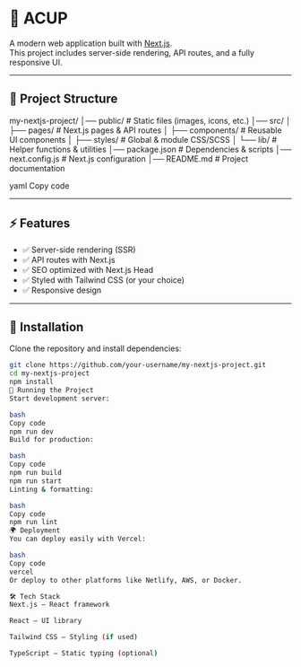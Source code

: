 # 🚀 ACUP

A modern web application built with [Next.js](https://nextjs.org/).  
This project includes server-side rendering, API routes, and a fully responsive UI.

---

## 📂 Project Structure

my-nextjs-project/
│── public/ # Static files (images, icons, etc.)
│── src/
│ ├── pages/ # Next.js pages & API routes
│ ├── components/ # Reusable UI components
│ ├── styles/ # Global & module CSS/SCSS
│ └── lib/ # Helper functions & utilities
│── package.json # Dependencies & scripts
│── next.config.js # Next.js configuration
│── README.md # Project documentation

yaml
Copy code

---

## ⚡ Features

- ✅ Server-side rendering (SSR)
- ✅ API routes with Next.js
- ✅ SEO optimized with Next.js Head
- ✅ Styled with Tailwind CSS (or your choice)
- ✅ Responsive design

---

## 🔧 Installation

Clone the repository and install dependencies:

```bash
git clone https://github.com/your-username/my-nextjs-project.git
cd my-nextjs-project
npm install
🚀 Running the Project
Start development server:

bash
Copy code
npm run dev
Build for production:

bash
Copy code
npm run build
npm run start
Linting & formatting:

bash
Copy code
npm run lint
🌍 Deployment
You can deploy easily with Vercel:

bash
Copy code
vercel
Or deploy to other platforms like Netlify, AWS, or Docker.

🛠️ Tech Stack
Next.js – React framework

React – UI library

Tailwind CSS – Styling (if used)

TypeScript – Static typing (optional)
